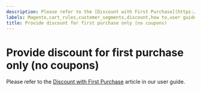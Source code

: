 ```yaml
---
description: Please refer to the [Discount with First Purchase](https://docs.magento.com/m2/ee/user_guide/marketing/price-rule-discount-first-purchase.html) article in our user guide.
labels: Magento,cart_rules,customer_segments,discount,how to,user guide,Adobe Commerce
title: Provide discount for first purchase only (no coupons)
---
```


# Provide discount for first purchase only (no coupons)

Please refer to the [Discount with First Purchase](https://docs.magento.com/m2/ee/user_guide/marketing/price-rule-discount-first-purchase.html) article in our user guide.